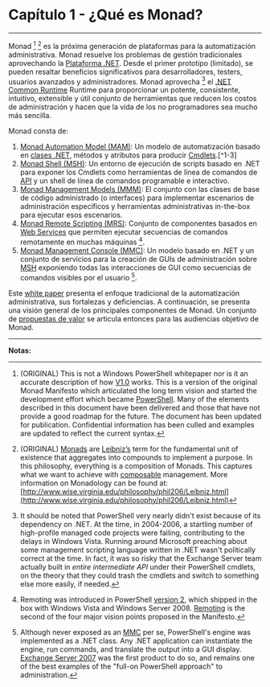 # Capítulo 1 - ¿Qué es Monad?
___
Monad [^1-1] [^1-2] es la próxima generación de plataformas para la automatización administrativa. Monad resuelve los problemas de gestión tradicionales aprovechando la [Plataforma .NET](http://bit.ly/1PAsRao). Desde el primer prototipo (limitado), se pueden resaltar beneficios significativos para desarrolladores, testers, usuarios avanzados y administradores. Monad aprovecha [^ 1-6] el [.NET Common Runtime](http://bit.ly/1Q0TrV3) Runtime para proporcionar un potente, consistente, intuitivo, extensible y útil conjunto de herramientas que reducen los costos de administración y hacen que la vida de los no programadores sea mucho más sencilla. 

Monad consta de:

1. [Monad Automation Model (MAM)](): Un modelo de automatización basado en [clases .NET](http://bit.ly/1R9oPTO), métodos y atributos para producir [Cmdlets](https://msdn.microsoft.com/en-us/library/ms714395(v=vs.85).aspx).[^1-3]
2. [Monad Shell (MSH)](): Un entorno de ejecución de scripts basado en .NET para exponer los Cmdlets como herramientas de línea de comandos de [API](https://msdn.microsoft.com/en-us/library/ms123401.aspx) y un shell de línea de comandos programable e interactivo.
3. [Monad Management Models (MMM)](): El conjunto con las clases de base de código administrado (o interfaces) para implementar escenarios de administración específicos y herramientas administrativas in-the-box para ejecutar esos escenarios.  
4. [Monad Remote Scripting (MRS)](): Conjunto de componentes basados en  [Web Services](https://msdn.microsoft.com/en-us/library/ms950421.aspx) que permiten ejecutar secuencias de comandos remotamente en muchas máquinas [^1-4].
5. [Monad Management Console (MMC)](): Un modelo basado en .NET y un conjunto de servicios para la creación de GUIs de administración sobre [MSH](https://technet.microsoft.com/en-us/magazine/2005.11.scripting.aspx) exponiendo todas las interacciones de GUI como secuencias de comandos visibles por el usuario [^1-5].

Este [white paper](https://en.wikipedia.org/wiki/White_paper) presenta el enfoque tradicional de la automatización administrativa, sus fortalezas y deficiencias. A continuación, se presenta una visión general de los principales componentes de Monad. Un conjunto de [propuestas de valor](https://en.wikipedia.org/wiki/Value_proposition) se articula entonces para las audiencias objetivo de Monad.

___

**Notas:**

[^1-1]: (ORIGINAL) This is not a Windows PowerShell whitepaper nor is it an accurate description of how [V1.0](http://blogs.msdn.com/b/powershell/archive/2006/11/14/windows-powershell-1-0-released.aspx) works. This is a version of the original Monad Manifesto which articulated the long term vision and started the development effort which became [PowerShell](http://bit.ly/1Q0TyzZ). Many of the elements described in this document have been delivered and those that have not provide a good roadmap for the future. The document has been updated for publication. Confidential information has been culled and examples are updated to reflect the current syntax.

[^1-2]: (ORIGINAL) [Monads](https://en.wikipedia.org/wiki/Monadology) are [Leibniz’s](https://en.wikipedia.org/wiki/Gottfried_Wilhelm_Leibniz) term for the fundamental unit of existence that aggregates into compounds to implement a purpose. In this philosophy, everything is a composition of Monads. This captures what we want to achieve with [composable](https://en.wikipedia.org/wiki/Composability) management. More information on Monadology can be found at: [http://www.wise.virginia.edu/philosophy/phil206/Leibniz.html](http://www.wise.virginia.edu/philosophy/phil206/Leibniz.html)

[^1-3]: Version 1 of PowerShell shipped in 2006, and provided the implementation for these cmdlets. Cmdlets today are written in [.NET languages](https://en.wikipedia.org/wiki/List_of_CLI_languages), and consist of a single class per cmdlet. PowerShell provides a base class that does much of the heavy lifting; developers define properties of the class that become parameters, and override specific methods to participate in the pipeline lifecycle. Cmdlets, along with the overall environment, were the first of four major vision points proposed in the Manifesto.

[^1-4]: Remoting was introduced in PowerShell [version 2](http://blogs.msdn.com/b/powershell/archive/2009/07/23/windows-powershell-2-0-rtm.aspx), which shipped in the box with Windows Vista and Windows Server 2008. [Remoting](https://technet.microsoft.com/en-us/magazine/ff700227.aspx) is the second of the four major vision points proposed in the Manifesto.

[^1-5]: Although never exposed as an [MMC](https://msdn.microsoft.com/en-us/library/bb742441.aspx) per se, PowerShell's engine was implemented as a .NET class. Any .NET application can instantiate the engine, run commands, and translate the output into a GUI display. [Exchange Server 2007](https://technet.microsoft.com/en-us/magazine/2006.12.managementshell.aspx) was the first product to do so, and remains one of the best examples of the "full-on PowerShell approach" to administration.

[^1-6]: It should be noted that PowerShell very nearly didn't exist because of its dependency on .NET. At the time, in 2004-2006, a startling number of high-profile managed code projects were failing, contributing to the delays in Windows Vista. Running around Microsoft preaching about some management scripting language written in .NET wasn't politically correct at the time. In fact, it was so risky that the Exchange Server team actually built in _entire intermediate API_ under their PowerShell cmdlets, on the theory that they could trash the cmdlets and switch to something else more easily, if needed.



